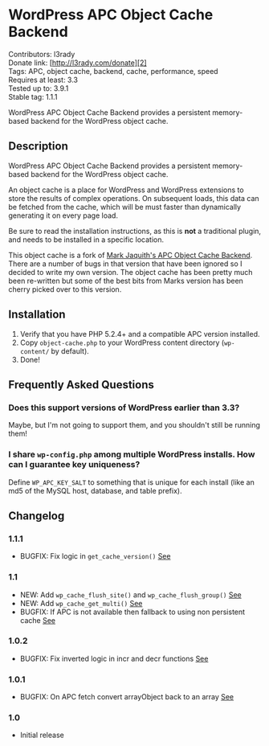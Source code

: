 # WordPress APC Object Cache Backend #

Contributors: l3rady<br/>
Donate link: [http://l3rady.com/donate][2]<br/>
Tags: APC, object cache, backend, cache, performance, speed<br/>
Requires at least: 3.3<br/>
Tested up to: 3.9.1<br/>
Stable tag: 1.1.1

WordPress APC Object Cache Backend provides a persistent memory-based backend for the WordPress object cache.

## Description ##

WordPress APC Object Cache Backend provides a persistent memory-based backend for the WordPress object cache.

An object cache is a place for WordPress and WordPress extensions to store the results of complex operations. On subsequent loads,
this data can be fetched from the cache, which will be must faster than dynamically generating it on every page load.

Be sure to read the installation instructions, as this is **not** a traditional plugin, and needs to be installed in a specific location.

This object cache is a fork of [Mark Jaquith's APC Object Cache Backend][1]. There are a number of bugs in that version that have been
ignored so I decided to write my own version. The object cache has been pretty much been re-written but some of the best bits from Marks
version has been cherry picked over to this version.

## Installation ##

1. Verify that you have PHP 5.2.4+ and a compatible APC version installed.
2. Copy `object-cache.php` to your WordPress content directory (`wp-content/` by default).
3. Done!

## Frequently Asked Questions ##

### Does this support versions of WordPress earlier than 3.3? ###

Maybe, but I'm not going to support them, and you shouldn't still be running them!

### I share `wp-config.php` among multiple WordPress installs. How can I guarantee key uniqueness? ###

Define `WP_APC_KEY_SALT` to something that is unique for each install (like an md5 of the MySQL host, database, and table prefix).

## Changelog ##

### 1.1.1 ###
+ BUGFIX: Fix logic in `get_cache_version()` [See][7]

### 1.1 ###
+ NEW: Add `wp_cache_flush_site()` and `wp_cache_flush_group()` [See][5]
+ NEW: Add `wp_cache_get_multi()` [See][4]
+ BUGFIX: If APC is not available then fallback to using non persistent cache [See][3]

### 1.0.2 ###
+ BUGFIX: Fix inverted logic in incr and decr functions [See][6]

### 1.0.1 ###
+ BUGFIX: On APC fetch convert arrayObject back to an array [See][7]

### 1.0 ###
+ Initial release

[1]: https://wordpress.org/plugins/apc/
[2]: http://l3rady.com/donate
[3]: https://github.com/l3rady/WordPress-APC-Object-Cache/pull/3
[4]: https://github.com/l3rady/WordPress-APC-Object-Cache/pull/4
[5]: https://github.com/l3rady/WordPress-APC-Object-Cache/pull/5
[6]: https://github.com/l3rady/WordPress-APC-Object-Cache/pull/2
[7]: https://github.com/l3rady/WordPress-APC-Object-Cache/pull/1
[8]: https://github.com/l3rady/WordPress-APC-Object-Cache/pull/7